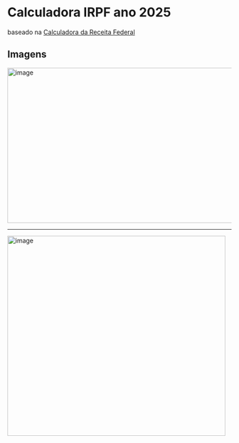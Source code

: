 # Calculadora IRPF ano 2025
baseado na
[Calculadora da Receita Federal](https://www27.receita.fazenda.gov.br/simulador-irpf/)

## Imagens
<img width="573" height="349" alt="image" src="https://github.com/user-attachments/assets/13c3dcce-ec7f-48b7-a816-c4e8395bde7f" />

---------------------------------------------------------
<img width="490" height="450" alt="image" src="https://github.com/user-attachments/assets/77b29a44-19da-4fe8-a2ce-2f073042bab5" />

